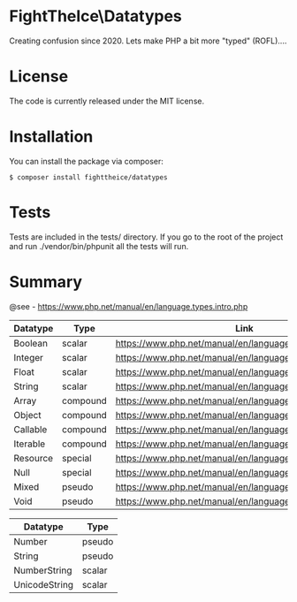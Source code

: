 # FightTheIce\Datatypes

Creating confusion since 2020. Lets make PHP a bit more "typed" (ROFL)....

# License
The code is currently released under the MIT license. 

# Installation

You can install the package via composer:

```
$ composer install fighttheice/datatypes
```

# Tests
Tests are included in the tests/ directory. If you go to the root of the project and run
./vendor/bin/phpunit all the tests will run.

# Summary
@see - https://www.php.net/manual/en/language.types.intro.php

Datatype         | Type          | Link
------------     | ------------- | -------------
Boolean          | scalar        | https://www.php.net/manual/en/language.types.boolean.php
Integer          | scalar        | https://www.php.net/manual/en/language.types.integer.php
Float            | scalar        | https://www.php.net/manual/en/language.types.float.php
String           | scalar        | https://www.php.net/manual/en/language.types.string.php
Array            | compound      | https://www.php.net/manual/en/language.types.array.php
Object           | compound      | https://www.php.net/manual/en/language.types.object.php
Callable         | compound      | https://www.php.net/manual/en/language.types.callable.php
Iterable         | compound      | https://www.php.net/manual/en/language.types.iterable.php
Resource         | special       | https://www.php.net/manual/en/language.types.resource.php
Null             | special       | https://www.php.net/manual/en/language.types.null.php
Mixed            | pseudo        | https://www.php.net/manual/en/language.pseudo-types.php
Void             | pseudo        | https://www.php.net/manual/en/language.pseudo-types.php

Datatype         | Type
------------     | ------------ 
Number           | pseudo
String           | pseudo
NumberString     | scalar
UnicodeString    | scalar